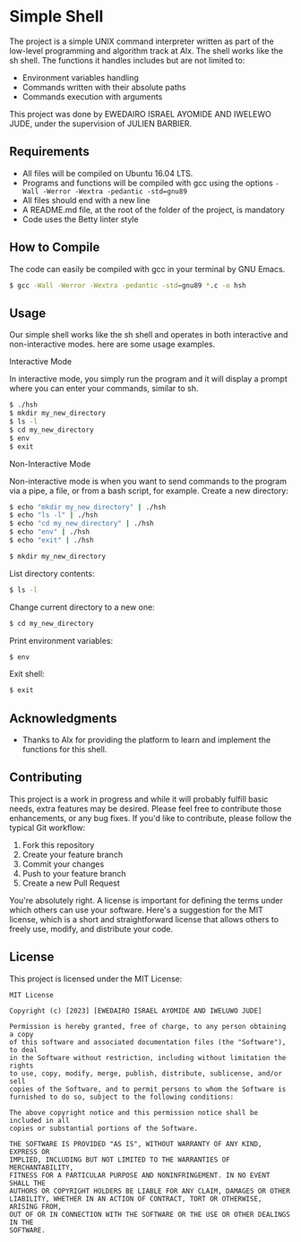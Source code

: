 # Simple Shell

The project is a simple UNIX command interpreter written as part of the low-level programming and algorithm track at Alx. The shell works like the sh shell. The functions it handles includes but are not limited to:

* Environment variables handling
* Commands written with their absolute paths
* Commands execution with arguments

This project was done by EWEDAIRO ISRAEL AYOMIDE AND IWELEWO JUDE, under the supervision of JULIEN BARBIER.

## Requirements

* All files will be compiled on Ubuntu 16.04 LTS.
* Programs and functions will be compiled with gcc using the options `-Wall -Werror -Wextra -pedantic -std=gnu89`
* All files should end with a new line
* A README.md file, at the root of the folder of the project, is mandatory
* Code uses the Betty linter style

## How to Compile

The code can easily be compiled with gcc in your terminal by GNU Emacs.

```bash
$ gcc -Wall -Werror -Wextra -pedantic -std=gnu89 *.c -o hsh
```

## Usage

Our simple shell works like the sh shell and operates in both interactive and non-interactive modes. here are some usage examples.

Interactive Mode

In interactive mode, you simply run the program and it will display a prompt where you can enter your commands, similar to sh.
```bash
$ ./hsh
$ mkdir my_new_directory
$ ls -l
$ cd my_new_directory
$ env
$ exit
```
Non-Interactive Mode

Non-interactive mode is when you want to send commands to the program via a pipe, a file, or from a bash script, for example.
Create a new directory:
```bash
$ echo "mkdir my_new_directory" | ./hsh
$ echo "ls -l" | ./hsh
$ echo "cd my_new_directory" | ./hsh
$ echo "env" | ./hsh
$ echo "exit" | ./hsh
```

```bash
$ mkdir my_new_directory
```
List directory contents:

```bash
$ ls -l
```
Change current directory to a new one:

```bash
$ cd my_new_directory
```
Print environment variables:

```bash
$ env
```
Exit shell:

```bash
$ exit
```

## Acknowledgments

* Thanks to Alx for providing the platform to learn and implement the functions for this shell.

## Contributing

This project is a work in progress and while it will probably fulfill basic needs, extra features may be desired. Please feel free to contribute those enhancements, or any bug fixes. If you'd like to contribute, please follow the typical Git workflow:

1. Fork this repository
2. Create your feature branch
3. Commit your changes
4. Push to your feature branch
5. Create a new Pull Request

You're absolutely right. A license is important for defining the terms under which others can use your software. Here's a suggestion for the MIT license, which is a short and straightforward license that allows others to freely use, modify, and distribute your code.

## License

This project is licensed under the MIT License:

```
MIT License

Copyright (c) [2023] [EWEDAIRO ISRAEL AYOMIDE AND IWELUWO JUDE]

Permission is hereby granted, free of charge, to any person obtaining a copy
of this software and associated documentation files (the "Software"), to deal
in the Software without restriction, including without limitation the rights
to use, copy, modify, merge, publish, distribute, sublicense, and/or sell
copies of the Software, and to permit persons to whom the Software is
furnished to do so, subject to the following conditions:

The above copyright notice and this permission notice shall be included in all
copies or substantial portions of the Software.

THE SOFTWARE IS PROVIDED "AS IS", WITHOUT WARRANTY OF ANY KIND, EXPRESS OR
IMPLIED, INCLUDING BUT NOT LIMITED TO THE WARRANTIES OF MERCHANTABILITY,
FITNESS FOR A PARTICULAR PURPOSE AND NONINFRINGEMENT. IN NO EVENT SHALL THE
AUTHORS OR COPYRIGHT HOLDERS BE LIABLE FOR ANY CLAIM, DAMAGES OR OTHER
LIABILITY, WHETHER IN AN ACTION OF CONTRACT, TORT OR OTHERWISE, ARISING FROM,
OUT OF OR IN CONNECTION WITH THE SOFTWARE OR THE USE OR OTHER DEALINGS IN THE
SOFTWARE.
```
